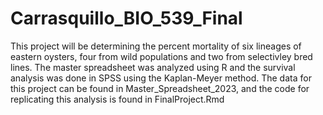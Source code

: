 # Carrasquillo_BIO_539_Final
This project will be determining the percent mortality of six lineages of eastern oysters, four from wild populations and two from selectivley bred lines. The master spreadsheet was analyzed using R and the survival analysis was done in SPSS using the Kaplan-Meyer method. The data for this project can be found in Master_Spreadsheet_2023, and the code for replicating this analysis is found in FinalProject.Rmd
